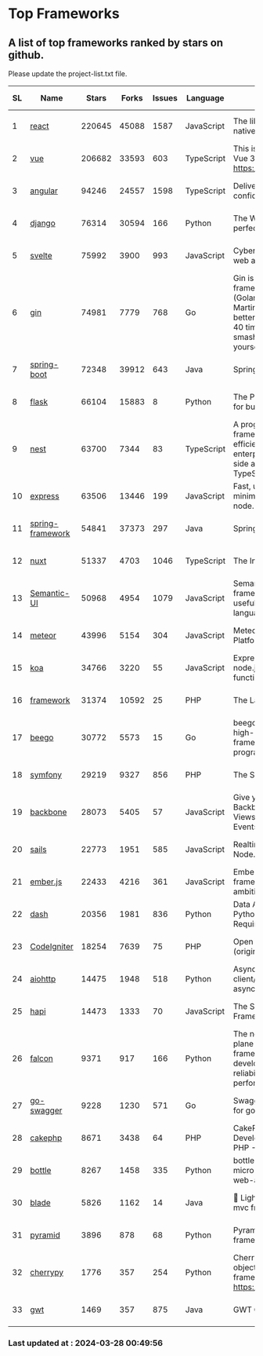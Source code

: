 # Top Frameworks
## A list of top frameworks ranked by stars on github.  
Please update the project-list.txt file.

| SL| Name  | Stars| Forks| Issues | Language | Description | Last Commit |
| --| ------| -----| ---- | ------ | -------- | ----------- | ----------- |
| 1 | [react](https://github.com/facebook/react) | 220645 | 45088 | 1587 | JavaScript | The library for web and native user interfaces. | 2024-03-27 21:43:25 |
| 2 | [vue](https://github.com/vuejs/vue) | 206682 | 33593 | 603 | TypeScript | This is the repo for Vue 2. For Vue 3, go to https://github.com/vuejs/core | 2023-12-31 13:23:55 |
| 3 | [angular](https://github.com/angular/angular) | 94246 | 24557 | 1598 | TypeScript | Deliver web apps with confidence 🚀 | 2024-03-27 21:29:08 |
| 4 | [django](https://github.com/django/django) | 76314 | 30594 | 166 | Python | The Web framework for perfectionists with deadlines. | 2024-03-27 07:14:54 |
| 5 | [svelte](https://github.com/sveltejs/svelte) | 75992 | 3900 | 993 | JavaScript | Cybernetically enhanced web apps | 2024-03-27 16:56:55 |
| 6 | [gin](https://github.com/gin-gonic/gin) | 74981 | 7779 | 768 | Go | Gin is a HTTP web framework written in Go (Golang). It features a Martini-like API with much better performance -- up to 40 times faster. If you need smashing performance, get yourself some Gin. | 2024-03-23 14:09:02 |
| 7 | [spring-boot](https://github.com/spring-projects/spring-boot) | 72348 | 39912 | 643 | Java | Spring Boot | 2024-03-27 21:37:13 |
| 8 | [flask](https://github.com/pallets/flask) | 66104 | 15883 | 8 | Python | The Python micro framework for building web applications. | 2024-02-12 20:50:45 |
| 9 | [nest](https://github.com/nestjs/nest) | 63700 | 7344 | 83 | TypeScript | A progressive Node.js framework for building efficient, scalable, and enterprise-grade server-side applications with TypeScript/JavaScript 🚀 | 2024-03-27 07:56:19 |
| 10 | [express](https://github.com/expressjs/express) | 63506 | 13446 | 199 | JavaScript | Fast, unopinionated, minimalist web framework for node. | 2024-03-27 14:57:44 |
| 11 | [spring-framework](https://github.com/spring-projects/spring-framework) | 54841 | 37373 | 297 | Java | Spring Framework | 2024-03-26 17:14:56 |
| 12 | [nuxt](https://github.com/nuxt/nuxt) | 51337 | 4703 | 1046 | TypeScript | The Intuitive Vue Framework. | 2024-03-27 17:39:37 |
| 13 | [Semantic-UI](https://github.com/Semantic-Org/Semantic-UI) | 50968 | 4954 | 1079 | JavaScript | Semantic is a UI component framework based around useful principles from natural language. | 2023-01-11 17:05:32 |
| 14 | [meteor](https://github.com/meteor/meteor) | 43996 | 5154 | 304 | JavaScript | Meteor, the JavaScript App Platform | 2024-03-12 19:15:12 |
| 15 | [koa](https://github.com/koajs/koa) | 34766 | 3220 | 55 | JavaScript | Expressive middleware for node.js using ES2017 async functions | 2024-03-21 08:23:36 |
| 16 | [framework](https://github.com/laravel/framework) | 31374 | 10592 | 25 | PHP | The Laravel Framework. | 2024-03-27 19:55:40 |
| 17 | [beego](https://github.com/beego/beego) | 30772 | 5573 | 15 | Go | beego is an open-source, high-performance web framework for the Go programming language. | 2024-03-12 15:40:09 |
| 18 | [symfony](https://github.com/symfony/symfony) | 29219 | 9327 | 856 | PHP | The Symfony PHP framework | 2024-03-27 21:03:56 |
| 19 | [backbone](https://github.com/jashkenas/backbone) | 28073 | 5405 | 57 | JavaScript | Give your JS App some Backbone with Models, Views, Collections, and Events | 2024-03-06 23:22:47 |
| 20 | [sails](https://github.com/balderdashy/sails) | 22773 | 1951 | 585 | JavaScript | Realtime MVC Framework for Node.js | 2024-03-15 15:42:52 |
| 21 | [ember.js](https://github.com/emberjs/ember.js) | 22433 | 4216 | 361 | JavaScript | Ember.js - A JavaScript framework for creating ambitious web applications | 2024-03-27 01:39:41 |
| 22 | [dash](https://github.com/plotly/dash) | 20356 | 1981 | 836 | Python | Data Apps & Dashboards for Python. No JavaScript Required. | 2024-03-21 13:07:45 |
| 23 | [CodeIgniter](https://github.com/bcit-ci/CodeIgniter) | 18254 | 7639 | 75 | PHP | Open Source PHP Framework (originally from EllisLab) | 2024-03-20 03:51:42 |
| 24 | [aiohttp](https://github.com/aio-libs/aiohttp) | 14475 | 1948 | 518 | Python | Asynchronous HTTP client/server framework for asyncio and Python | 2024-03-25 10:50:02 |
| 25 | [hapi](https://github.com/hapijs/hapi) | 14473 | 1333 | 70 | JavaScript | The Simple, Secure Framework Developers Trust | 2024-03-21 21:13:21 |
| 26 | [falcon](https://github.com/falconry/falcon) | 9371 | 917 | 166 | Python | The no-magic web data plane API and microservices framework for Python developers, with a focus on reliability, correctness, and performance at scale. | 2024-03-21 19:59:26 |
| 27 | [go-swagger](https://github.com/go-swagger/go-swagger) | 9228 | 1230 | 571 | Go | Swagger 2.0 implementation for go | 2024-03-27 18:07:05 |
| 28 | [cakephp](https://github.com/cakephp/cakephp) | 8671 | 3438 | 64 | PHP | CakePHP: The Rapid Development Framework for PHP - Official Repository | 2024-03-26 14:33:28 |
| 29 | [bottle](https://github.com/bottlepy/bottle) | 8267 | 1458 | 335 | Python | bottle.py is a fast and simple micro-framework for python web-applications. | 2024-01-03 22:31:48 |
| 30 | [blade](https://github.com/lets-blade/blade) | 5826 | 1162 | 14 | Java | :rocket: Lightning fast and elegant mvc framework for Java8 | 2023-06-16 05:18:49 |
| 31 | [pyramid](https://github.com/Pylons/pyramid) | 3896 | 878 | 68 | Python | Pyramid - A Python web framework | 2024-03-03 23:38:59 |
| 32 | [cherrypy](https://github.com/cherrypy/cherrypy) | 1776 | 357 | 254 | Python | CherryPy is a pythonic, object-oriented HTTP framework.      https://cherrypy.dev | 2024-02-25 03:28:13 |
| 33 | [gwt](https://github.com/gwtproject/gwt) | 1469 | 357 | 875 | Java | GWT Open Source Project | 2024-03-19 19:09:06 |

### Last updated at : 2024-03-28 00:49:56
